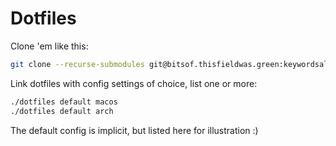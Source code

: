 # Dotfiles

Clone 'em like this:

```bash
git clone --recurse-submodules git@bitsof.thisfieldwas.green:keywordsalad/dotfiles.git
```

Link dotfiles with config settings of choice, list one or more:

```bash
./dotfiles default macos
./dotfiles default arch 
```

The default config is implicit, but listed here for illustration :)
